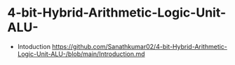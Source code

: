 # 4-bit-Hybrid-Arithmetic-Logic-Unit-ALU-
- Intoduction https://github.com/Sanathkumar02/4-bit-Hybrid-Arithmetic-Logic-Unit-ALU-/blob/main/Introduction.md
